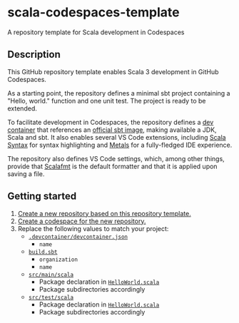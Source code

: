 # scala-codespaces-template

A repository template for Scala development in Codespaces

## Description

This GitHub repository template enables Scala 3 development in GitHub Codespaces.

As a starting point, the repository defines a minimal sbt project containing a "Hello, world." function and one unit test.
The project is ready to be extended.

To facilitate development in Codespaces, the repository defines a [dev container](https://containers.dev/) that references an [official sbt image](https://hub.docker.com/r/sbtscala/scala-sbt), making available a JDK, Scala and sbt.
It also enables several VS Code extensions, including [Scala Syntax](https://marketplace.visualstudio.com/items?itemName=scala-lang.scala) for syntax highlighting and [Metals](https://marketplace.visualstudio.com/items?itemName=scalameta.metals) for a fully-fledged IDE experience.

The repository also defines VS Code settings, which, among other things, provide that [Scalafmt](https://scalameta.org/scalafmt/) is the default formatter and that it is applied upon saving a file.

## Getting started

1. [Create a new repository based on this repository template.](https://docs.github.com/en/repositories/creating-and-managing-repositories/creating-a-repository-from-a-template)
2. [Create a codespace for the new repository.](https://docs.github.com/en/codespaces/developing-in-codespaces/creating-a-codespace-for-a-repository)
3. Replace the following values to match your project:
   - [`.devcontainer/devcontainer.json`](.devcontainer/devcontainer.json)
     - `name`
   - [`build.sbt`](build.sbt)
     - `organization`
     - `name`
   - [`src/main/scala`](src/main/scala)
     - Package declaration in [`HelloWorld.scala`](src/main/scala/com/typeduke/helloworld/HelloWorld.scala)
     - Package subdirectories accordingly
   - [`src/test/scala`](src/test/scala)
     - Package declaration in [`HelloWorld.scala`](src/test/scala/com/typeduke/helloworld/HelloWorldTest.scala)
     - Package subdirectories accordingly
